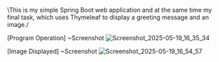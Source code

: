 \This is my simple Spring Boot web application and at the same time my final task, which uses Thymeleaf to display a greeting message and an image./
                          




[Program Operation]
~Screenshot
![Screenshot_2025-05-19_16_35_34](https://github.com/user-attachments/assets/a8336c7b-317e-4753-a266-a1da2864cc28)

[Image Displayed]
~Screenshot
![Screenshot_2025-05-19_16_54_57](https://github.com/user-attachments/assets/3ee3120e-9395-4ffe-8efb-10ac3b1964e9)




